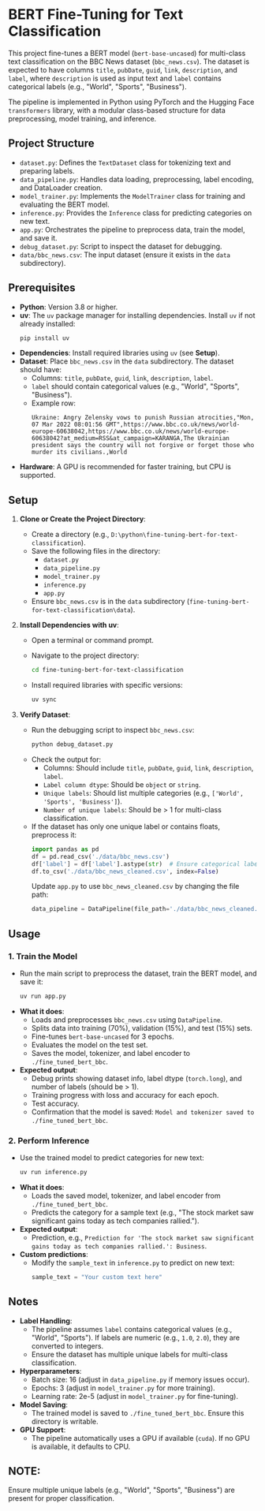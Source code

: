 # BERT Fine-Tuning for Text Classification

This project fine-tunes a BERT model (`bert-base-uncased`) for multi-class text classification on the BBC News dataset (`bbc_news.csv`). The dataset is expected to have columns `title`, `pubDate`, `guid`, `link`, `description`, and `label`, where `description` is used as input text and `label` contains categorical labels (e.g., "World", "Sports", "Business").

The pipeline is implemented in Python using PyTorch and the Hugging Face `transformers` library, with a modular class-based structure for data preprocessing, model training, and inference.

## Project Structure

- `dataset.py`: Defines the `TextDataset` class for tokenizing text and preparing labels.
- `data_pipeline.py`: Handles data loading, preprocessing, label encoding, and DataLoader creation.
- `model_trainer.py`: Implements the `ModelTrainer` class for training and evaluating the BERT model.
- `inference.py`: Provides the `Inference` class for predicting categories on new text.
- `app.py`: Orchestrates the pipeline to preprocess data, train the model, and save it.
- `debug_dataset.py`: Script to inspect the dataset for debugging.
- `data/bbc_news.csv`: The input dataset (ensure it exists in the `data` subdirectory).

## Prerequisites

- **Python**: Version 3.8 or higher.
- **uv**: The `uv` package manager for installing dependencies. Install `uv` if not already installed:
  ```bash
  pip install uv
  ```
- **Dependencies**: Install required libraries using `uv` (see **Setup**).
- **Dataset**: Place `bbc_news.csv` in the `data` subdirectory. The dataset should have:
  - Columns: `title`, `pubDate`, `guid`, `link`, `description`, `label`.
  - `label` should contain categorical values (e.g., "World", "Sports", "Business").
  - Example row:
    ```
    Ukraine: Angry Zelensky vows to punish Russian atrocities,"Mon, 07 Mar 2022 08:01:56 GMT",https://www.bbc.co.uk/news/world-europe-60638042,https://www.bbc.co.uk/news/world-europe-60638042?at_medium=RSS&at_campaign=KARANGA,The Ukrainian president says the country will not forgive or forget those who murder its civilians.,World
    ```
- **Hardware**: A GPU is recommended for faster training, but CPU is supported.

## Setup

1. **Clone or Create the Project Directory**:
   - Create a directory (e.g., `D:\python\fine-tuning-bert-for-text-classification`).
   - Save the following files in the directory:
     - `dataset.py`
     - `data_pipeline.py`
     - `model_trainer.py`
     - `inference.py`
     - `app.py`
   - Ensure `bbc_news.csv` is in the `data` subdirectory (`fine-tuning-bert-for-text-classification\data`).

2. **Install Dependencies with uv**:
   - Open a terminal or command prompt.
   - Navigate to the project directory:
     ```bash
     cd fine-tuning-bert-for-text-classification
     ```

   - Install required libraries with specific versions:
     ```bash
     uv sync
     ```

3. **Verify Dataset**:
   - Run the debugging script to inspect `bbc_news.csv`:
     ```bash
     python debug_dataset.py
     ```
   - Check the output for:
     - Columns: Should include `title`, `pubDate`, `guid`, `link`, `description`, `label`.
     - `Label column dtype`: Should be `object` or `string`.
     - `Unique labels`: Should list multiple categories (e.g., `['World', 'Sports', 'Business']`).
     - `Number of unique labels`: Should be > 1 for multi-class classification.
   - If the dataset has only one unique label or contains floats, preprocess it:
     ```python
     import pandas as pd
     df = pd.read_csv('./data/bbc_news.csv')
     df['label'] = df['label'].astype(str)  # Ensure categorical labels
     df.to_csv('./data/bbc_news_cleaned.csv', index=False)
     ```
     Update `app.py` to use `bbc_news_cleaned.csv` by changing the file path:
     ```python
     data_pipeline = DataPipeline(file_path='./data/bbc_news_cleaned.csv', text_column='description', label_column='label')
     ```

## Usage

### 1. Train the Model
- Run the main script to preprocess the dataset, train the BERT model, and save it:
  ```bash
  uv run app.py
  ```
- **What it does**:
  - Loads and preprocesses `bbc_news.csv` using `DataPipeline`.
  - Splits data into training (70%), validation (15%), and test (15%) sets.
  - Fine-tunes `bert-base-uncased` for 3 epochs.
  - Evaluates the model on the test set.
  - Saves the model, tokenizer, and label encoder to `./fine_tuned_bert_bbc`.
- **Expected output**:
  - Debug prints showing dataset info, label dtype (`torch.long`), and number of labels (should be > 1).
  - Training progress with loss and accuracy for each epoch.
  - Test accuracy.
  - Confirmation that the model is saved: `Model and tokenizer saved to ./fine_tuned_bert_bbc`.

### 2. Perform Inference
- Use the trained model to predict categories for new text:
  ```bash
  uv run inference.py
  ```
- **What it does**:
  - Loads the saved model, tokenizer, and label encoder from `./fine_tuned_bert_bbc`.
  - Predicts the category for a sample text (e.g., "The stock market saw significant gains today as tech companies rallied.").
- **Expected output**:
  - Prediction, e.g., `Prediction for 'The stock market saw significant gains today as tech companies rallied.': Business`.
- **Custom predictions**:
  - Modify the `sample_text` in `inference.py` to predict on new text:
    ```python
    sample_text = "Your custom text here"
    ```

## Notes
- **Label Handling**:
  - The pipeline assumes `label` contains categorical values (e.g., "World", "Sports"). If labels are numeric (e.g., `1.0`, `2.0`), they are converted to integers.
  - Ensure the dataset has multiple unique labels for multi-class classification.
- **Hyperparameters**:
  - Batch size: 16 (adjust in `data_pipeline.py` if memory issues occur).
  - Epochs: 3 (adjust in `model_trainer.py` for more training).
  - Learning rate: 2e-5 (adjust in `model_trainer.py` for fine-tuning).
- **Model Saving**:
  - The trained model is saved to `./fine_tuned_bert_bbc`. Ensure this directory is writable.
- **GPU Support**:
  - The pipeline automatically uses a GPU if available (`cuda`). If no GPU is available, it defaults to CPU.

## NOTE:
Ensure multiple unique labels (e.g., "World", "Sports", "Business") are present for proper classification.